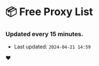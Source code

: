 # :package: Free Proxy List
### Updated every 15 minutes.

- Last updated: `2024-04-21 14:59`

:heart:
